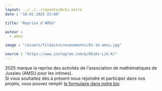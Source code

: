 ```yaml
---
layout: ../../../layouts/Actu.astro
date : "16-01-2025 23:00"

title: "Reprise d'AMSU"

auteur :
  - amsu

image : "/assets/fildactus/evenements/01-16-amsu.jpg"

source : "https://www.instagram.com/p/DEaXv-Lik-K/"
---
```


2025 marque la reprise des activités de l'association de mathématiques de Jussieu (AMSU pour les intimes).  
Si vous souhaitez dès à présent nous rejoindre et participer dans nos projets, vous pouvez remplir [le formulaire dans notre bio](https://docs.google.com/forms/d/e/1FAIpQLSdw_H_9ebiLKgsrJxwfPCBf__3rwijV6nO9fgT7S2Ta5RwpIQ/viewform)